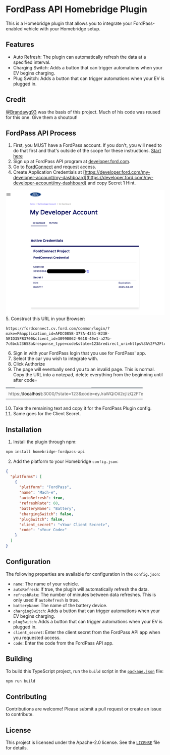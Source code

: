 # FordPass API Homebridge Plugin

This is a Homebridge plugin that allows you to integrate your FordPass-enabled vehicle with your Homebridge setup.

## Features

- Auto Refresh: The plugin can automatically refresh the data at a specified interval.
- Charging Switch: Adds a button that can trigger automations when your EV begins charging.
- Plug Switch: Adds a button that can trigger automations when your EV is plugged in.

## Credit
[@Brandawg93](https://github.com/Brandawg93/homebridge-fordpass) was the basis of this project.  Much of his code was reused for this one. Give them a shoutout!

## FordPass API Process

1. First, you MUST have a FordPass account. If you don't, you will need to do that first and that's outside of the scope for these instructions. [Start here](https://www.ford.com/support/how-tos/fordpass/getting-started-with-fordpass/download-fordpass/)
2. Sign up at FordPass API program at [developer.ford.com](https://developer.ford.com/).
3. Go to [FordConnect](https://developer.ford.com/apis/fordconnect) and request access.
4. Create Application Credentials at [https://developer.ford.com/my-developer-account/my-dashboard](https://developer.ford.com/my-developer-account/my-dashboard) and copy Secret 1 Hint.
  <img alt="FordPass API Application Credentials" src="https://raw.githubusercontent.com/smith288/homebridge-fordpass-api/master/media/ford-application.png">
5. Construct this URL in your Browser: 

```
https://fordconnect.cv.ford.com/common/login/?make=F&application_id=AFDC085B-377A-4351-B23E-5E1D35FB3700&client_id=30990062-9618-40e1-a27b-7c6bcb23658a&response_type=code&state=123&redirect_uri=https%3A%2F%2Flocalhost%3A3000&scope=access
```
6. Sign in with your FordPass login that you use for FordPass' app. 
7. Select the car you wish to integrate with.
8. Click Authorize
9. The page will eventually send you to an invalid page.  This is normal. Copy the URL into a notepad, delete everything from the beginning until after code=
  <img alt="FordPass API Application Credentials" src="https://raw.githubusercontent.com/smith288/homebridge-fordpass-api/master/media/ford-authorize.png">

10. Take the remaining text and copy it for the FordPass Plugin config.
11. Same goes for the Client Secret.

## Installation

1. Install the plugin through npm:

```sh
npm install homebridge-fordpass-api
```

2. Add the platform to your Homebridge `config.json`:

```json
{
  "platforms": [
    {
      "platform": "FordPass",
      "name": "Mach-e",
      "autoRefresh": true,
      "refreshRate": 60,
      "batteryName": "Battery",
      "chargingSwitch": false,
      "plugSwitch": false,
      "client_secret": "<Your Client Secret>",
      "code": "<Your Code>"
    }
  ]
}
```

## Configuration

The following properties are available for configuration in the `config.json`:

- `name`: The name of your vehicle.
- `autoRefresh`: If true, the plugin will automatically refresh the data.
- `refreshRate`: The number of minutes between data refreshes. This is only used if `autoRefresh` is true.
- `batteryName`: The name of the battery device.
- `chargingSwitch`: Adds a button that can trigger automations when your EV begins charging.
- `plugSwitch`: Adds a button that can trigger automations when your EV is plugged in.
- `client_secret`: Enter the client secret from the FordPass API app when you requested access.
- `code`: Enter the code from the FordPass API app.

## Building

To build this TypeScript project, run the `build` script in the [`package.json`](command:_github.copilot.openRelativePath?%5B%22package.json%22%5D "package.json") file:

```sh
npm run build
```

## Contributing

Contributions are welcome! Please submit a pull request or create an issue to contribute.

## License

This project is licensed under the Apache-2.0 license. See the [`LICENSE`](command:_github.copilot.openRelativePath?%5B%22LICENSE%22%5D "LICENSE") file for details.
